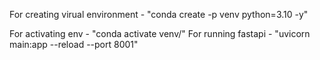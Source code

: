 For creating virual environment - "conda create -p venv python=3.10 -y"

For activating env - "conda activate venv/"
For running fastapi - "uvicorn main:app --reload --port 8001"
